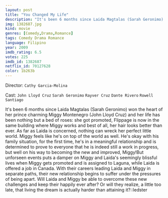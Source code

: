 ```yaml
---
layout: post
title: "You Changed My Life"
description: "It's been 6 months since Laida Magtalas (Sarah Geronimo) won the heart of her prince charming Miggy Montenegro (John Lloyd Cruz) and her life has been nothing but a bed of roses: she got promoted, Flippage is now in the same building where Miggy works and best of all, her hair looks better than ever. As far as Laida is concerned, nothing can wreck her perfect little world. Miggy feels like he's on top of the world as well. He's okay with his family situation, for the first tim.."
img: 1382687.jpg
kind: movie
genres: [Comedy,Drama,Romance]
tags: Comedy Drama Romance 
language: Filipino
year: 2009
imdb_rating: 6.5
votes: 225
imdb_id: 1382687
netflix_id: 70127628
color: 1b263b
---
```

Director: `Cathy Garcia-Molina`  

Cast: `John Lloyd Cruz` `Sarah Geronimo` `Rayver Cruz` `Dante Rivero` `Rowell Santiago` 

It's been 6 months since Laida Magtalas (Sarah Geronimo) won the heart of her prince charming Miggy Montenegro (John Lloyd Cruz) and her life has been nothing but a bed of roses: she got promoted, Flippage is now in the same building where Miggy works and best of all, her hair looks better than ever. As far as Laida is concerned, nothing can wreck her perfect little world. Miggy feels like he's on top of the world as well. He's okay with his family situation, for the first time, he's in a meaningful relationship and is determined to prove to everyone that he is indeed still a work in progress, but well on his way to becoming the new and improved, Miggy!But unforseen events puts a damper on Miggy and Laida's seemingly blissful lives when Miggy gets promoted and is assigned to Laguna, while Laida is offered a job in Canada. With their careers leading Laida and Miggy in separate paths, their new relationship begins to suffer under the pressures of being apart. Will Laida and Miggy be able to overcome these new challenges and keep their happily ever after? Or will they realize, a little too late, that living the dream is actually harder than attaining it?::ledster